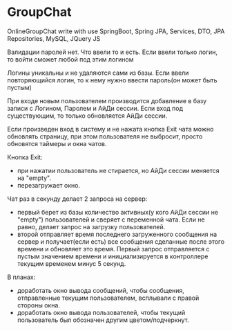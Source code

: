 # GroupChat
OnlineGroupChat write with use SpringBoot, Spring JPA, Services, DTO, JPA Repositories, MySQL, JQuery JS

Валидации паролей нет. Что ввели то и есть. Если ввели только логин, то войти сможет любой под этим логином

Логины уникальны и не удаляются сами из базы. Если ввели повторяющийся логин, то к нему нужно ввести пароль(он может быть пустым)

При входе новым пользователем производится добавление в базу записи с Логином, Паролем и АйДи сессии. Если вход под существующим, то только обновляется АйДи сессии.

Если произведен вход в систему и не нажата кнопка Exit чата можно обновлять страницу, при этом пользователя не выбросит, просто обновятся таймеры и окна чатов.

Кнопка Exit:
- при нажатии пользователь не стирается, но АйДи сессии меняется на "empty".
- перезагружает окно.

Чат раз в секунду делает 2 запроса на сервер:
- первый берет из базы количество активных(у кого АйДи сессии не "empty") пользователей и сверяет с переменной чата. Если не равно, делает запрос на загрузку пользователей.
- второй отправляет время последнего загруженного сообщения на сервер и получает(если есть) все сообщения сделанные после этого времени и обновляет это время. Первый запрос отправляется с пустым значением времени и инициализируется в контроллере текущим временем минус 5 секунд.

В планах:
- доработать окно вывода сообщений, чтобы сообщения, отправленные текущим пользователем, всплывали с правой стороны окна.
- доработать окно вывода пользователей, чтобы текущий пользователь был обозначен другим цветом/подчеркнут.
